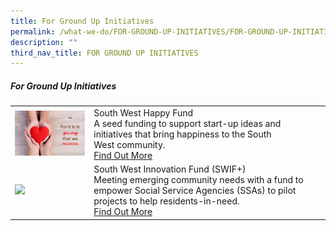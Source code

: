 ```yaml
---
title: For Ground Up Initiatives
permalink: /what-we-do/FOR-GROUND-UP-INITIATIVES/FOR-GROUND-UP-INITIATIVES
description: ""
third_nav_title: FOR GROUND UP INITIATIVES
---
```


##### For Ground Up Initiatives



| ||  |
| -------- | -------- | -------- |
| ![](/images/SWHappyFund.png)    |   South West Happy Fund<br> A seed funding to support start-up ideas and initiatives that bring happiness to the South West community. <br> [Find Out More](/what-we-do/FOR-GROUND-UP-INITIATIVES/South-West-Happy-Fund)|      |
| ![](/images/favicon.ico)     |   South West Innovation Fund (SWIF+)<br> Meeting emerging community needs with a fund to empower Social Service Agencies (SSAs) to pilot projects to help residents-in-need. <br> [Find Out More](/what-we-do/FOR-GROUND-UP-INITIATIVES/South-West-Innovation-Fund) |      |